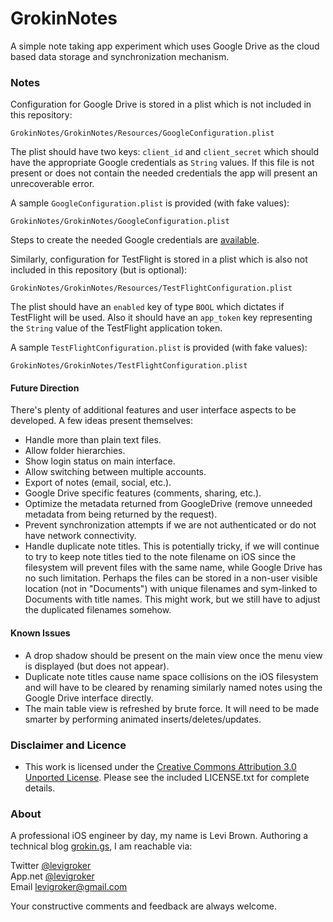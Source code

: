 GrokinNotes
===========
A simple note taking app experiment which uses Google Drive as the cloud based data
storage and synchronization mechanism.

### Notes

Configuration for Google Drive is stored in a plist which is not included in this
repository:

	GrokinNotes/GrokinNotes/Resources/GoogleConfiguration.plist
	
The plist should have two keys: `client_id` and `client_secret` which should have the
appropriate Google credentials as `String` values. If this file is not present or does not
contain the needed credentials the app will present an unrecoverable error.

A sample `GoogleConfiguration.plist` is provided (with fake values):

	GrokinNotes/GrokinNotes/GoogleConfiguration.plist

Steps to create the needed Google credentials are [available](SampleConfigs/GoogleREADME.md).
	
Similarly, configuration for TestFlight is stored in a plist which is also not included in
this repository (but is optional):

	GrokinNotes/GrokinNotes/Resources/TestFlightConfiguration.plist

The plist should have an `enabled` key of type `BOOL` which dictates if TestFlight will be
used.
Also it should have an `app_token` key representing the `String` value of the TestFlight
application token.

A sample `TestFlightConfiguration.plist` is provided (with fake values):

	GrokinNotes/GrokinNotes/TestFlightConfiguration.plist

#### Future Direction

There's plenty of additional features and user interface aspects to be developed. A few
ideas present themselves:

* Handle more than plain text files.
* Allow folder hierarchies.
* Show login status on main interface.
* Allow switching between multiple accounts.
* Export of notes (email, social, etc.).
* Google Drive specific features (comments, sharing, etc.).
* Optimize the metadata returned from GoogleDrive (remove unneeded metadata from being
returned by the request).
* Prevent synchronization attempts if we are not authenticated or do not have network
connectivity.
* Handle duplicate note titles. This is potentially tricky, if we will continue to try to
keep note titles tied to the note filename on iOS since the filesystem will prevent files
with the same name, while Google Drive has no such limitation. Perhaps the files can be
stored in a non-user visible location (not in "Documents") with unique filenames and
sym-linked to Documents with title names. This might work, but we still have to adjust the
duplicated filenames somehow.

#### Known Issues

* A drop shadow should be present on the main view once the menu view is displayed (but
does not appear).
* Duplicate note titles cause name space collisions on the iOS filesystem and will have to
be cleared by renaming similarly named notes using the Google Drive interface directly.
* The main table view is refreshed by brute force. It will need to be made smarter by
performing animated inserts/deletes/updates.

### Disclaimer and Licence

* This work is licensed under the [Creative Commons Attribution 3.0 Unported License](http://creativecommons.org/licenses/by/3.0/).
  Please see the included LICENSE.txt for complete details.

### About
A professional iOS engineer by day, my name is Levi Brown. Authoring a technical blog
[grokin.gs](http://grokin.gs), I am reachable via:

Twitter [@levigroker](https://twitter.com/levigroker)  
App.net [@levigroker](https://alpha.app.net/levigroker)  
Email [levigroker@gmail.com](mailto:levigroker@gmail.com)  

Your constructive comments and feedback are always welcome.
